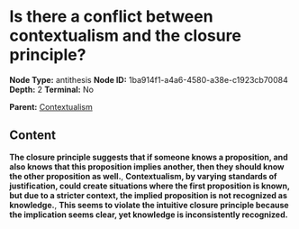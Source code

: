 # Is there a conflict between contextualism and the closure principle?

**Node Type:** antithesis
**Node ID:** 1ba914f1-a4a6-4580-a38e-c1923cb70084
**Depth:** 2
**Terminal:** No

**Parent:** [Contextualism](contextualism.md)

## Content

**The closure principle suggests that if someone knows a proposition, and also knows that this proposition implies another, then they should know the other proposition as well.**, **Contextualism, by varying standards of justification, could create situations where the first proposition is known, but due to a stricter context, the implied proposition is not recognized as knowledge.**, **This seems to violate the intuitive closure principle because the implication seems clear, yet knowledge is inconsistently recognized.**
